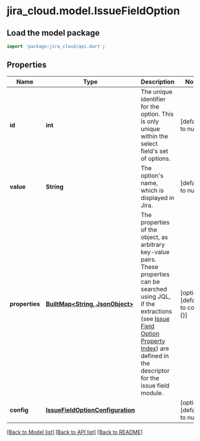 # jira_cloud.model.IssueFieldOption

## Load the model package
```dart
import 'package:jira_cloud/api.dart';
```

## Properties
Name | Type | Description | Notes
------------ | ------------- | ------------- | -------------
**id** | **int** | The unique identifier for the option. This is only unique within the select field&#39;s set of options. | [default to null]
**value** | **String** | The option&#39;s name, which is displayed in Jira. | [default to null]
**properties** | [**BuiltMap&lt;String, JsonObject&gt;**](Object.md) | The properties of the object, as arbitrary key-value pairs. These properties can be searched using JQL, if the extractions (see [Issue Field Option Property Index](https://developer.atlassian.com/cloud/jira/platform/modules/issue-field-option-property-index/)) are defined in the descriptor for the issue field module. | [optional] [default to const {}]
**config** | [**IssueFieldOptionConfiguration**](IssueFieldOptionConfiguration.md) |  | [optional] [default to null]

[[Back to Model list]](../README.md#documentation-for-models) [[Back to API list]](../README.md#documentation-for-api-endpoints) [[Back to README]](../README.md)


